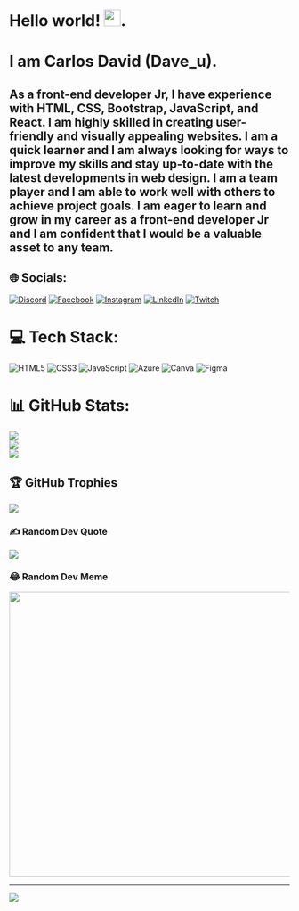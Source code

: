 # Hello world! <img src="https://raw.githubusercontent.com/debdutgoswami/debdutgoswami/master/assets/gifs/Hi.gif" width="30px">.
# I am Carlos David (Dave_u). 
## As a front-end developer Jr, I have experience with HTML, CSS, Bootstrap, JavaScript, and React. I am highly skilled in creating user-friendly and visually appealing websites. I am a quick learner and I am always looking for ways to improve my skills and stay up-to-date with the latest developments in web design. I am a team player and I am able to work well with others to achieve project goals. I am eager to learn and grow in my career as a front-end developer Jr and I am confident that I would be a valuable asset to any team.


## 🌐 Socials:
[![Discord](https://img.shields.io/badge/Discord-%237289DA.svg?logo=discord&logoColor=white)](htttps://discord.gg/https://discord.gg/mtMQ5E2R4d) [![Facebook](https://img.shields.io/badge/Facebook-%231877F2.svg?logo=Facebook&logoColor=white)](https://www.facebook.com/DaveUltraGT) [![Instagram](https://img.shields.io/badge/Instagram-%23E4405F.svg?logo=Instagram&logoColor=white)](https://www.instagram.com/dave_oval/) [![LinkedIn](https://img.shields.io/badge/LinkedIn-%230077B5.svg?logo=linkedin&logoColor=white)](https://linkedin.com/in/carlos-david-vazquez-herrera-dave-u) [![Twitch](https://img.shields.io/badge/Twitch-%239146FF.svg?logo=Twitch&logoColor=white)](https://twitch.tv/DaveUltra) 

# 💻 Tech Stack:
![HTML5](https://img.shields.io/badge/html5-%23E34F26.svg?style=for-the-badge&logo=html5&logoColor=white) ![CSS3](https://img.shields.io/badge/css3-%231572B6.svg?style=for-the-badge&logo=css3&logoColor=white) ![JavaScript](https://img.shields.io/badge/javascript-%23323330.svg?style=for-the-badge&logo=javascript&logoColor=%23F7DF1E) ![Azure](https://img.shields.io/badge/azure-%230072C6.svg?style=for-the-badge&logo=azure-devops&logoColor=white) ![Canva](https://img.shields.io/badge/Canva-%2300C4CC.svg?style=for-the-badge&logo=Canva&logoColor=white) 	![Figma](https://img.shields.io/badge/figma-%23F24E1E.svg?style=for-the-badge&logo=figma&logoColor=white)
# 📊 GitHub Stats:
![](https://github-readme-stats.vercel.app/api?username=DaveOval&theme=dark&hide_border=true&include_all_commits=true&count_private=true)<br/>
![](https://github-readme-streak-stats.herokuapp.com/?user=DaveOval&theme=dark&hide_border=true)<br/>
![](https://github-readme-stats.vercel.app/api/top-langs/?username=DaveOval&theme=dark&hide_border=true&include_all_commits=true&count_private=true&layout=compact)

## 🏆 GitHub Trophies
![](https://github-profile-trophy.vercel.app/?username=DaveOval&theme=radical&no-frame=true&no-bg=true&margin-w=4)

### ✍️ Random Dev Quote
![](https://quotes-github-readme.vercel.app/api?type=vetical&theme=dark)

### 😂 Random Dev Meme
<img src="https://random-memer.herokuapp.com/" width="512px"/>

---
[![](https://visitcount.itsvg.in/api?id=DaveOval&icon=5&color=0)](https://visitcount.itsvg.in)
